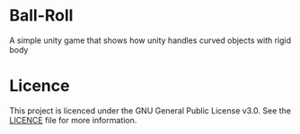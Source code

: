 # Ball-Roll
A simple unity game that shows how unity handles curved objects with rigid body

# Licence
This project is licenced under the GNU General Public License v3.0. See the [LICENCE](LICENCE) file for more information.